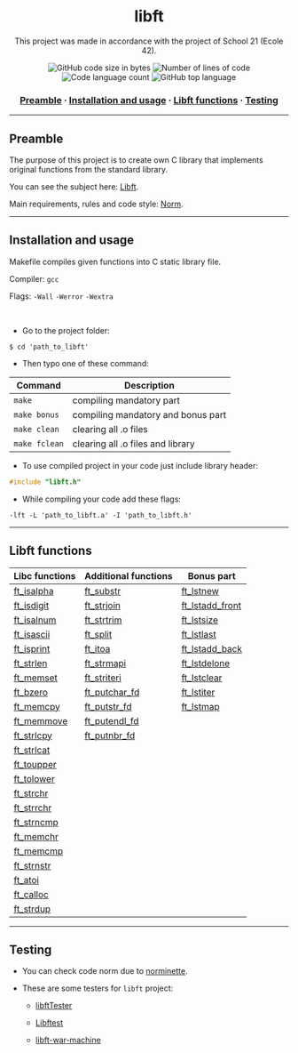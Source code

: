 <h1 align="center">
	libft
</h1>

<p align="center">
	This project was made in accordance with the project of School 21 (Ecole 42).
</p>

<p align="center">
	<img alt="GitHub code size in bytes" src="https://img.shields.io/github/languages/code-size/haimasker/libft?color=blue" />
	<img alt="Number of lines of code" src="https://img.shields.io/tokei/lines/github/haimasker/libft?color=blue" />
	<img alt="Code language count" src="https://img.shields.io/github/languages/count/haimasker/libft?color=blue" />
	<img alt="GitHub top language" src="https://img.shields.io/github/languages/top/haimasker/libft?color=blue" />
</p>

<h3 align="center">
	<a href="#preamble">Preamble</a>
	<span> · </span>
	<a href="#installation">Installation and usage</a>
	<span> · </span>
	<a href="#functions">Libft functions</a>
	<span> · </span>
	<a href="#testing">Testing</a>
</h3>

---

<a name="preamble"></a>
## Preamble

The purpose of this project is to create own C library that implements original functions from the standard library.

You can see the subject here: [Libft](en.subject.pdf).

Main requirements, rules and code style: [Norm](en_norm.pdf).

---

<a name="installation"></a>
## Installation and usage

Makefile compiles given functions into C static library file.

Compiler: `gcc`

Flags: `-Wall` `-Werror` `-Wextra`

<br>


* Go to the project folder:

```shell
$ cd 'path_to_libft'
```
* Then typo one of these command:

| Command         | Description                        |
| --------------- | ---------------------------------- |
| ``make``        | compiling mandatory part           |
| ``make bonus``  | compiling mandatory and bonus part |
| ``make clean``  | clearing all .o files              |
| ``make fclean`` | clearing all .o files and library  |

* To use compiled project in your code just include library header:

```c
#include "libft.h"
```

* While compiling your code add these flags:

```shell
-lft -L 'path_to_libft.a' -I 'path_to_libft.h'
```

---

<a name="functions"></a>
## Libft functions

| Libc functions                     | Additional functions                     | Bonus part                                   |
| ---------------------------------- | ---------------------------------------- | -------------------------------------------- |
| [ft_isalpha](/libft/ft_isalpha.c)  | [ft_substr](/libft/ft_substr.c)          | [ft_lstnew](/libft/ft_lstnew.c)              |
| [ft_isdigit](/libft/ft_isdigit.c)  | [ft_strjoin](/libft/ft_strjoin.c)        | [ft_lstadd_front](/libft/ft_lstadd_front.c)  |
| [ft_isalnum](/libft/ft_isalnum.c)  | [ft_strtrim](/libft/ft_strtrim.c)        | [ft_lstsize](/libft/ft_lstsize.c)            |
| [ft_isascii](/libft/ft_isascii.c)  | [ft_split](/libft/ft_split.c)            | [ft_lstlast](/libft/ft_lstlast.c)            |
| [ft_isprint](/libft/ft_isprint.c)  | [ft_itoa](/libft/ft_itoa.c)              | [ft_lstadd_back](/libft/ft_lstadd_back.c)    |
| [ft_strlen](/libft/ft_strlen.c)    | [ft_strmapi](/libft/ft_strmapi.c)        | [ft_lstdelone](/libft/ft_lstdelone.c)        |
| [ft_memset](/libft/ft_memset.c)    | [ft_striteri](/libft/ft_striteri.c)      | [ft_lstclear](/libft/ft_lstclear.c)          |
| [ft_bzero](/libft/ft_bzero.c)      | [ft_putchar_fd](/libft/ft_putchar_fd.c)  | [ft_lstiter](/libft/ft_lstiter.c)            |
| [ft_memcpy](/libft/ft_memcpy.c)    | [ft_putstr_fd](/libft/ft_putstr_fd.c)    | [ft_lstmap](/libft/ft_lstmap.c)              |
| [ft_memmove](/libft/ft_memmove.c)  | [ft_putendl_fd](/libft/ft_putendl_fd.c)  |                                              |
| [ft_strlcpy](/libft/ft_strlcpy.c)  | [ft_putnbr_fd](/libft/ft_putnbr_fd.c)    |                                              |
| [ft_strlcat](/libft/ft_strlcat.c)  |                                          |                                              |
| [ft_toupper](/libft/ft_toupper.c)  |                                          |                                              |
| [ft_tolower](/libft/ft_tolower.c)  |                                          |                                              |
| [ft_strchr](/libft/ft_strchr.c)    |                                          |                                              |
| [ft_strrchr](/libft/ft_strrchr.c)  |                                          |                                              |
| [ft_strncmp](/libft/ft_strncmp.c)  |                                          |                                              |
| [ft_memchr](/libft/ft_memchr.c)    |                                          |                                              |
| [ft_memcmp](/libft/ft_memcmp.c)    |                                          |                                              |
| [ft_strnstr](/libft/ft_strnstr.c)  |                                          |                                              |
| [ft_atoi](/libft/ft_atoi.c)        |                                          |                                              |
| [ft_calloc](/libft/ft_calloc.c)    |                                          |                                              |
| [ft_strdup](/libft/ft_strdup.c)    |                                          |                                              |

---

<a name="testing"></a>
## Testing

* You can check code norm due to [norminette](https://github.com/42School/norminette).

* These are some testers for ``libft`` project:

	* [libftTester](https://github.com/Tripouille/libftTester)

	* [Libftest](https://github.com/jtoty/Libftest)

	* [libft-war-machine](https://github.com/y3ll0w42/libft-war-machine)
